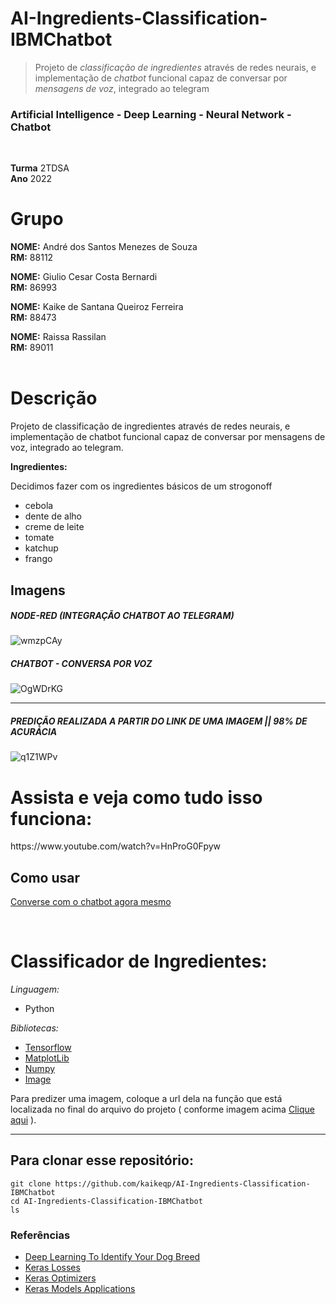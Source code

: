 # AI-Ingredients-Classification-IBMChatbot
>Projeto de *classificação de ingredientes* através de redes neurais, e implementação de *chatbot* funcional capaz de conversar por *mensagens de voz*, integrado ao telegram
### Artificial Intelligence - Deep Learning - Neural Network - Chatbot
<br>

**Turma** 2TDSA<br>
**Ano** 2022
<h1>Grupo</h1>

**NOME:** André dos Santos Menezes de Souza<br>
**RM:** 88112

**NOME:** Giulio Cesar Costa Bernardi<br>
**RM:** 86993
        
**NOME:** Kaike de Santana Queiroz Ferreira<br>
**RM:** 88473

**NOME:** Raissa Rassilan<br>
**RM:** 89011
<br><br>

<h1>Descrição</h1>

Projeto de classificação de ingredientes através de redes  neurais, e implementação de chatbot funcional capaz de conversar por mensagens de voz,
integrado ao telegram.

**Ingredientes:**

Decidimos fazer com os ingredientes básicos de um strogonoff
- cebola
- dente de alho
- creme de leite
- tomate
- katchup
- frango

## Imagens
##### NODE-RED (INTEGRAÇÃO CHATBOT AO TELEGRAM)
![wmzpCAy](https://user-images.githubusercontent.com/69649552/169067756-506a6976-27df-4218-8ae6-2e6b4e5d29c2.png)
##### CHATBOT - CONVERSA POR VOZ
![OgWDrKG](https://user-images.githubusercontent.com/69649552/169067580-b05d0bce-6e2d-4f93-b29d-05606ccee7ba.png)

----------------------------------------------------------------------------------------------------------------------------
##### PREDIÇÃO REALIZADA A PARTIR DO LINK DE UMA IMAGEM || 98% DE ACURÁCIA
![q1Z1WPv](https://user-images.githubusercontent.com/69649552/169068069-f481330c-e76b-42bd-9892-99eaf8150913.png)

<h1>Assista e veja como tudo isso funciona:</h1>
https://www.youtube.com/watch?v=HnProG0Fpyw

<br>

## Como usar 

[Converse com o chatbot agora mesmo](http://t.me/OfficialBrightBot)

<br>
<h1>Classificador de Ingredientes:</h1>

*Linguagem:*
* Python

*Bibliotecas:*
* [Tensorflow](https://www.tensorflow.org/api_docs)
* [MatplotLib](https://matplotlib.org/)
* [Numpy](https://numpy.org/)
* [Image](https://pillow.readthedocs.io/en/stable/#:~:text=The%20Python%20Imaging%20Library%20adds%20image%20processing%20capabilities,data%20stored%20in%20a%20few%20basic%20pixel%20formats.)

Para predizer uma imagem, coloque a url dela na função que está localizada no final do arquivo do projeto ( conforme imagem acima <a href="#predição-realizada-a-partir-do-link-de-uma-imagem--98-de-acurácia">Clique aqui</a> ).

----------------------------------------------------------------------------------------------------------------------------

## Para clonar esse repositório:

    git clone https://github.com/kaikeqp/AI-Ingredients-Classification-IBMChatbot
    cd AI-Ingredients-Classification-IBMChatbot
    ls


### Referências 

* [Deep Learning To Identify Your Dog Breed](https://ai.plainenglish.io/using-deep-learning-to-identify-your-dog-breed-d3c8737b78b1)
* [Keras Losses](https://keras.io/api/losses/)
* [Keras Optimizers](https://keras.io/api/optimizers/)
* [Keras Models Applications](https://keras.io/api/applications/)
